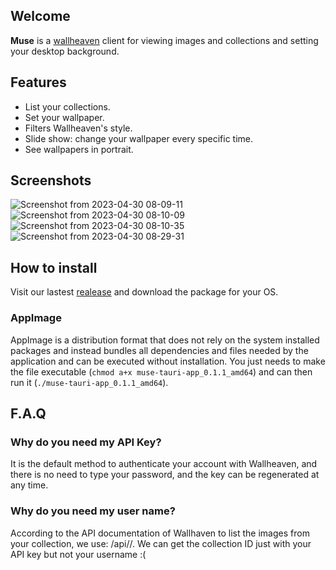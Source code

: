 ## Welcome

**Muse** is a [wallheaven](https://wallhaven.cc/) client for viewing images and collections and setting your desktop background.
## Features
- List your collections.
- Set your wallpaper.
- Filters Wallheaven's style.
- Slide show: change your wallpaper every specific time.
- See wallpapers in portrait.

## Screenshots
![Screenshot from 2023-04-30 08-09-11](https://user-images.githubusercontent.com/5587538/235359202-67c74813-e584-429f-96f6-eca27c4b1ff7.png)
![Screenshot from 2023-04-30 08-10-09](https://user-images.githubusercontent.com/5587538/235359208-fbebb6bd-4866-44c9-8f56-3ffcd411d3db.png)
![Screenshot from 2023-04-30 08-10-35](https://user-images.githubusercontent.com/5587538/235359213-386d4e3c-9cf4-4458-a181-5d31f396576b.png)
![Screenshot from 2023-04-30 08-29-31](https://user-images.githubusercontent.com/5587538/235359215-26419a63-63d4-4beb-83c7-0591e9ed3104.png)

## How to install

Visit our lastest [realease](https://github.com/CLu1s/muse/releases) and download the package for your OS.

### AppImage

AppImage is a distribution format that does not rely on the system installed packages and instead bundles all dependencies and files needed by the application and can be executed without installation. You just needs to make the file executable (`chmod a+x muse-tauri-app_0.1.1_amd64`) and can then run it (`./muse-tauri-app_0.1.1_amd64`).

## F.A.Q

### Why do you need my API Key?
It is the default method to authenticate your account with Wallheaven, and there is no need to type your password, and the key can be regenerated at any time.

### Why do you need my user name?
According to the API documentation of Wallhaven to list the images from your collection, we use: /api/<userName>/<collectionID>. We can get the collection ID just with your API key but not your username :( 
